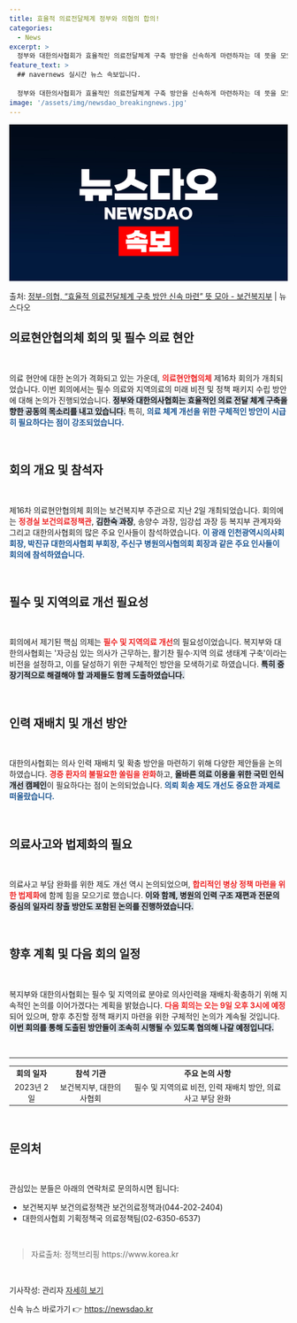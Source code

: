 ```yaml
---
title: 효율적 의료전달체계 정부와 의협의 합의!
categories:
  - News
excerpt: >
  정부와 대한의사협회가 효율적인 의료전달체계 구축 방안을 신속하게 마련하자는 데 뜻을 모았다. 보건복지부는 지…
feature_text: >
  ## navernews 실시간 뉴스 속보입니다.

  정부와 대한의사협회가 효율적인 의료전달체계 구축 방안을 신속하게 마련하자는 데 뜻을 모았다. 보건복지부는 지…
image: '/assets/img/newsdao_breakingnews.jpg'
---
```


![뉴스다오 속보](/assets/img/newsdao_breakingnews.jpg)

<p>출처: <a href="https://newsdao.kr/2404" rel="dofollow">정부-의협, “효율적 의료전달체계 구축 방안 신속 마련” 뜻 모아  - 보건복지부</a> | 뉴스다오</p>

<h2 data-ke-size="size26">의료현안협의체 회의 및 필수 의료 현안</h2>

<p data-ke-size="size16">&nbsp;</p>

의료 현안에 대한 논의가 격화되고 있는 가운데, <b><span style="color: #ee2323;">의료현안협의체</span></b> 제16차 회의가 개최되었습니다. 이번 회의에서는 필수 의료와 지역의료의 미래 비전 및 정책 패키지 수립 방안에 대해 논의가 진행되었습니다. <b><span style="background-color: #21538527;">정부와 대한의사협회는 효율적인 의료 전달 체계 구축을 향한 공동의 목소리를 내고 있습니다.</span></b> 특히, <b><span style="color: #1a5490;">의료 체계 개선을 위한 구체적인 방안이 시급히 필요하다는 점이 강조되었습니다.</span></b>

<p data-ke-size="size16">&nbsp;</p>

<h2 data-ke-size="size26">회의 개요 및 참석자</h2>

<p data-ke-size="size16">&nbsp;</p>

제16차 의료현안협의체 회의는 보건복지부 주관으로 지난 2일 개최되었습니다. 회의에는 <b><span style="color: #ee2323;">정경실 보건의료정책관</span></b>, <b><span style="background-color: #21538527;">김한숙 과장</span></b>, 송양수 과장, 임강섭 과장 등 복지부 관계자와 그리고 대한의사협회의 많은 주요 인사들이 참석하였습니다. <b><span style="color: #1a5490;">이 광래 인천광역시의사회 회장, 박진규 대한의사협회 부회장, 주신구 병원의사협의회 회장과 같은 주요 인사들이 회의에 참석하였습니다.</span></b>

<p data-ke-size="size16">&nbsp;</p>

<h2 data-ke-size="size26">필수 및 지역의료 개선 필요성</h2>

<p data-ke-size="size16">&nbsp;</p>

회의에서 제기된 핵심 의제는 <b><span style="color: #ee2323;">필수 및 지역의료 개선</span></b>의 필요성이었습니다. 복지부와 대한의사협회는 '자긍심 있는 의사가 근무하는, 활기찬 필수·지역 의료 생태계 구축'이라는 비전을 설정하고, 이를 달성하기 위한 구체적인 방안을 모색하기로 하였습니다. <b><span style="background-color: #21538527;">특히 중장기적으로 해결해야 할 과제들도 함께 도출하였습니다.</span></b> 

<p data-ke-size="size16">&nbsp;</p>

<h2 data-ke-size="size26">인력 재배치 및 개선 방안</h2>

<p data-ke-size="size16">&nbsp;</p>

대한의사협회는 의사 인력 재배치 및 확충 방안을 마련하기 위해 다양한 제안들을 논의하였습니다. <b><span style="color: #ee2323;">경증 환자의 불필요한 쏠림을 완화</span></b>하고, <b><span style="background-color: #21538527;">올바른 의료 이용을 위한 국민 인식 개선 캠페인</span></b>이 필요하다는 점이 논의되었습니다. <b><span style="color: #1a5490;">의뢰 회송 제도 개선도 중요한 과제로 떠올랐습니다.</span></b>

<p data-ke-size="size16">&nbsp;</p>

<h2 data-ke-size="size26">의료사고와 법제화의 필요</h2>

<p data-ke-size="size16">&nbsp;</p>

의료사고 부담 완화를 위한 제도 개선 역시 논의되었으며, <b><span style="color: #ee2323;">합리적인 병상 정책 마련을 위한 법제화</span></b>에 함께 힘을 모으기로 했습니다. <b><span style="background-color: #21538527;">이와 함께, 병원의 인력 구조 재편과 전문의 중심의 일자리 창출 방안도 포함된 논의를 진행하였습니다.</span></b>

<p data-ke-size="size16">&nbsp;</p>

<h2 data-ke-size="size26">향후 계획 및 다음 회의 일정</h2>

<p data-ke-size="size16">&nbsp;</p>

복지부와 대한의사협회는 필수 및 지역의료 분야로 의사인력을 재배치·확충하기 위해 지속적인 논의를 이어가겠다는 계획을 밝혔습니다. <b><span style="color: #ee2323;">다음 회의는 오는 9일 오후 3시에 예정</span></b>되어 있으며, 향후 추진할 정책 패키지 마련을 위한 구체적인 논의가 계속될 것입니다. <b><span style="background-color: #21538527;">이번 회의를 통해 도출된 방안들이 조속히 시행될 수 있도록 협의해 나갈 예정입니다.</span></b>

<p data-ke-size="size16">&nbsp;</p>

<hr />

<table style="width: 100%; border-collapse: collapse;">
    <tr>
        <td style="text-align: center; height: 17px;"><b>회의 일자</b></td>
        <td style="text-align: center; height: 17px;"><b>참석 기관</b></td>
        <td style="text-align: center; height: 17px;"><b>주요 논의 사항</b></td>
    </tr>
    <tr>
        <td style="text-align: center; height: 17px;">2023년 2일</td>
        <td style="text-align: center; height: 17px;">보건복지부, 대한의사협회</td>
        <td style="text-align: center; height: 17px;">필수 및 지역의료 비전, 인력 재배치 방안, 의료사고 부담 완화</td>
    </tr>
</table>

<p data-ke-size="size16">&nbsp;</p>

<h2 data-ke-size="size26">문의처</h2>

<p data-ke-size="size16">&nbsp;</p>

관심있는 분들은 아래의 연락처로 문의하시면 됩니다:

<ul>
    <li>보건복지부 보건의료정책관 보건의료정책과(044-202-2404)</li>
    <li>대한의사협회 기획정책국 의료정책팀(02-6350-6537)</li>
</ul>

<p data-ke-size="size16">&nbsp;</p>

<blockquote>자료출처: 정책브리핑 https://www.korea.kr</blockquote>
<p data-ke-size="size16">&nbsp;</p>

기사작성: 관리자
<a href="https://newsdao.kr/2404">자세히 보기</a> 

신속 뉴스 바로가기 👉 <a href="https://newsdao.kr" rel="dofollow">https://newsdao.kr</a>


